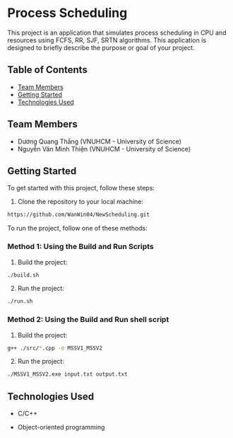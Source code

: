 # Process Scheduling

This project is an application that simulates process scheduling in CPU and resources using FCFS, RR, SJF, SRTN algorithms. This application is designed to briefly describe the purpose or goal of your project.

## Table of Contents

- [Team Members](#team-members)
- [Getting Started](#getting-started)
- [Technologies Used](#technologies-used)

## Team Members
- Dương Quang Thắng (VNUHCM - University of Science)
- Nguyễn Văn Minh Thiện (VNUHCM - University of Science)

## Getting Started

To get started with this project, follow these steps:

1. Clone the repository to your local machine:

```bash
https://github.com/WanWin04/NewScheduling.git
```

To run the project, follow one of these methods:

### Method 1: Using the Build and Run Scripts

1. Build the project:

```bash
./build.sh
```

2. Run the project:

```bash
./run.sh
```

### Method 2: Using the Build and Run shell script

1. Build the project:

```bash
g++ ./src/*.cpp -o MSSV1_MSSV2
```

2. Run the project:

```bash
./MSSV1_MSSV2.exe input.txt output.txt
```


## Technologies Used

- C/C++

- Object-oriented programming

